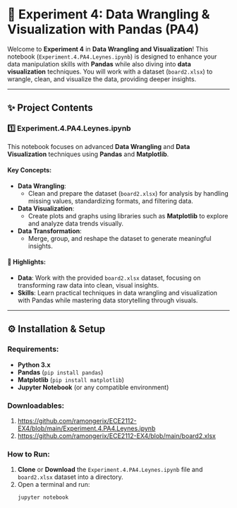 # 💽 Experiment 4: Data Wrangling & Visualization with Pandas (PA4)

Welcome to **Experiment 4** in **Data Wrangling and Visualization**! This notebook (`Experiment.4.PA4.Leynes.ipynb`) is designed to enhance your data manipulation skills with **Pandas** while also diving into **data visualization** techniques. You will work with a dataset (`board2.xlsx`) to wrangle, clean, and visualize the data, providing deeper insights.

---

## ✨ Project Contents

### 1️⃣ **Experiment.4.PA4.Leynes.ipynb**

This notebook focuses on advanced **Data Wrangling** and **Data Visualization** techniques using **Pandas** and **Matplotlib**.

#### Key Concepts:
- **Data Wrangling**:
  - Clean and prepare the dataset (`board2.xlsx`) for analysis by handling missing values, standardizing formats, and filtering data.
- **Data Visualization**:
  - Create plots and graphs using libraries such as **Matplotlib** to explore and analyze data trends visually.
- **Data Transformation**:
  - Merge, group, and reshape the dataset to generate meaningful insights.
  
#### 🚀 Highlights:
- **Data**: Work with the provided `board2.xlsx` dataset, focusing on transforming raw data into clean, visual insights.
- **Skills**: Learn practical techniques in data wrangling and visualization with Pandas while mastering data storytelling through visuals.

---

## ⚙️ Installation & Setup

### Requirements:
- **Python 3.x**
- **Pandas** (`pip install pandas`)
- **Matplotlib** (`pip install matplotlib`)
- **Jupyter Notebook** (or any compatible environment)

### Downloadables:
1. https://github.com/ramongerix/ECE2112-EX4/blob/main/Experiment.4.PA4.Leynes.ipynb
2. https://github.com/ramongerix/ECE2112-EX4/blob/main/board2.xlsx
   
### How to Run:
1. **Clone** or **Download** the `Experiment.4.PA4.Leynes.ipynb` file and `board2.xlsx` dataset into a directory.
2. Open a terminal and run:
   ```bash
   jupyter notebook
